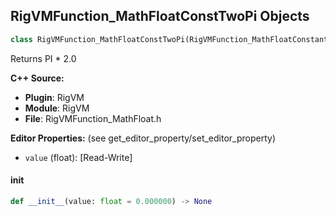 ## RigVMFunction_MathFloatConstTwoPi Objects

```python
class RigVMFunction_MathFloatConstTwoPi(RigVMFunction_MathFloatConstant)
```

Returns PI * 2.0

**C++ Source:**

- **Plugin**: RigVM
- **Module**: RigVM
- **File**: RigVMFunction_MathFloat.h

**Editor Properties:** (see get_editor_property/set_editor_property)

- ``value`` (float):  [Read-Write]

<a id="unreal.RigVMFunction_MathFloatConstTwoPi.__init__"></a>

#### __init__

```python
def __init__(value: float = 0.000000) -> None
```

<a id="unreal.RigUnit_MathFloatConstTwoPi"></a>